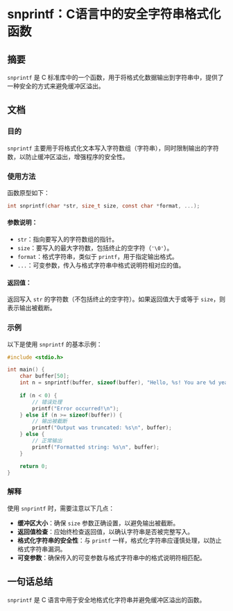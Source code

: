 <!--
Meta Description: # snprintf：C语言中的安全字符串格式化函数 ## 摘要 `snprintf` 是 C 标准库中的一个函数，用于将格式化数据输出到字符串中，提供了一种安全的方式来避免缓冲区溢出。 ## 文档 ### 目的 `snprintf` 主要用于将格式化文本写入字符数组（字符串），同时限制输出的字符数...
Meta Keywords: snprintf, buffer, printf, size, int
-->

# snprintf：C语言中的安全字符串格式化函数

## 摘要
`snprintf` 是 C 标准库中的一个函数，用于将格式化数据输出到字符串中，提供了一种安全的方式来避免缓冲区溢出。

## 文档
### 目的
`snprintf` 主要用于将格式化文本写入字符数组（字符串），同时限制输出的字符数，以防止缓冲区溢出，增强程序的安全性。

### 使用方法
函数原型如下：
```c
int snprintf(char *str, size_t size, const char *format, ...);
```

#### 参数说明：
- `str`：指向要写入的字符数组的指针。
- `size`：要写入的最大字符数，包括终止的空字符（`'\0'`）。
- `format`：格式字符串，类似于 `printf`，用于指定输出格式。
- `...`：可变参数，传入与格式字符串中格式说明符相对应的值。

#### 返回值：
返回写入 `str` 的字符数（不包括终止的空字符）。如果返回值大于或等于 `size`，则表示输出被截断。

### 示例
以下是使用 `snprintf` 的基本示例：

```c
#include <stdio.h>

int main() {
    char buffer[50];
    int n = snprintf(buffer, sizeof(buffer), "Hello, %s! You are %d years old.", "Alice", 30);
    
    if (n < 0) {
        // 错误处理
        printf("Error occurred!\n");
    } else if (n >= sizeof(buffer)) {
        // 输出被截断
        printf("Output was truncated: %s\n", buffer);
    } else {
        // 正常输出
        printf("Formatted string: %s\n", buffer);
    }

    return 0;
}
```

### 解释
使用 `snprintf` 时，需要注意以下几点：
- **缓冲区大小**：确保 `size` 参数正确设置，以避免输出被截断。
- **返回值检查**：应始终检查返回值，以确认字符串是否被完整写入。
- **格式化字符串的安全性**：与 `printf` 一样，格式化字符串应谨慎处理，以防止格式字符串漏洞。
- **可变参数**：确保传入的可变参数与格式字符串中的格式说明符相匹配。

## 一句话总结
`snprintf` 是 C 语言中用于安全地格式化字符串并避免缓冲区溢出的函数。